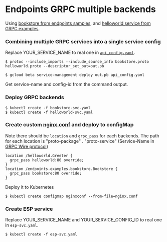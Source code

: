 # Endpoints GRPC multiple backends

Using [bookstore from endpoints samples](https://github.com/GoogleCloudPlatform/python-docs-samples/tree/master/endpoints/bookstore-grpc), and [helloworld service from GRPC examples](http://www.grpc.io/docs/quickstart/python.html).

### Combining multiple GRPC services into a single service config

Replace YOUR_SERVICE_NAME to real one in [`api_config.yaml`](./api_config.yaml).

```
$ protoc --include_imports --include_source_info bookstore.proto helloworld.proto --descriptor_set_out=out.pb

$ gcloud beta service-management deploy out.pb api_config.yaml
```

Get service-name and config-id from the command output.

### Deploy GRPC backends

```
$ kubectl create -f bookstore-svc.yaml
$ kubectl create -f helloworld-svc.yaml
```

### Create custom [nginx.conf](./nginx.conf) and deploy to configMap

Note there should be `location` and `grpc_pass` for each backends. The path for each location is "proto-package" . "proto-service" (Service-Name in [GRPC Wire protocol](http://www.grpc.io/docs/guides/wire.html#appendix-a---grpc-for-protobuf))

```
location /helloworld.Greeter {
  grpc_pass helloworld:80 override;
}
location /endpoints.examples.bookstore.Bookstore {
  grpc_pass bookstore:80 override;
}
```

Deploy it to Kubernetes

```
$ kubectl create configmap nginxconf --from-file=nginx.conf
```

### Create ESP service

Replace YOUR_SERVICE_NAME and YOUR_SERVICE_CONFIG_ID to real one in `esp-svc.yaml`.

```
$ kubectl create -f esp-svc.yaml
```
